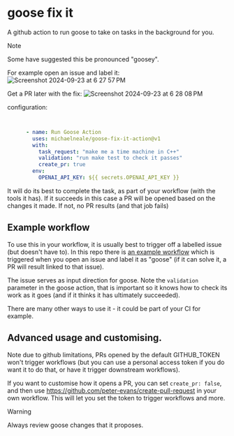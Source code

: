 # goose fix it

A github action to run goose to take on tasks in the background for you.

> [!NOTE]
> Some have suggested this be pronounced "goosey".

For example open an issue and label it: 
![Screenshot 2024-09-23 at 6 27 57 PM](https://github.com/user-attachments/assets/b41d39d3-c6da-4f64-8673-96af75348036)

Get a PR later with the fix: 
![Screenshot 2024-09-23 at 6 28 08 PM](https://github.com/user-attachments/assets/e7204eed-e379-4507-8cf4-77362a1ad243)

configuration: 

```yaml


      - name: Run Goose Action
        uses: michaelneale/goose-fix-it-action@v1
        with:
          task_request: "make me a time machine in C++"
          validation: "run make test to check it passes"
          create_pr: true
        env:
          OPENAI_API_KEY: ${{ secrets.OPENAI_API_KEY }}

```

It will do its best to complete the task, as part of your workflow (with the tools it has). If it succeeds in this case a PR will be opened based on the changes it made. If not, no PR results (and that job fails)

## Example workflow

To use this in your workflow, it is usually best to trigger off a labelled issue (but doesn't have to).
In this repo there is [an example workflow](.github/workflows/goose-example-workflow.yml) which is triggered when you open an issue and label it as "goose" (if it can solve it, a PR will result linked to that issue).

The issue serves as input direction for goose. Note the `validation` parameter in the goose action, that is important so it knows how to check its work as it goes (and if it thinks it has ultimately succeeded).

There are many other ways to use it - it could be part of your CI for example.


## Advanced usage and customising. 

Note due to github limitations, PRs opened by the default GITHUB_TOKEN won't trigger workflows (but you can use a personal access token if you do want it to do that, or have it trigger downstream workflows). 

If you want to customise how it opens a PR, you can set `create_pr: false`, and then use https://github.com/peter-evans/create-pull-request in your own workflow. This will let you set the token to trigger workflows and more.


> [!WARNING]  
> Always review goose changes that it proposes.

